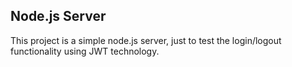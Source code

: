 ## Node.js Server
This project is a simple node.js server, just to test the login/logout functionality
using JWT technology.